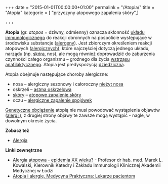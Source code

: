 +++
date = "2015-01-01T00:00:00+01:00"
permalink = "/Atopia/"
title = "Atopia"
kategorie = [ "przyczyny atopowego zapalenia skóry",]

+++

**Atopia** (gr. *atopos* = dziwny, odmienny) oznacza skłonność [układu immunologicznego](/atopedia/Układ_immunologiczny "wikilink") do reakcji obronnych na pospolicie występujące w środowisku substancje ([alergeny](/atopedia/Alergen "wikilink")). Jest zbiorczym określeniem reakcji atopowych ([alergicznych](/atopedia/Reakcja_alergiczna "wikilink")), które najczęściej dotyczą jednego układu, narządu (np. [skóra](/atopedia/Skóra "wikilink"), nos), ale mogą również doprowadzić do zaburzenia czynności całego organizmu – groźnego dla życia [wstrząsu anafilaktycznego](/atopedia/Wstrząs_anafilaktyczny "wikilink"). Atopia jest predyspozycją [dziedziczną](/atopedia/Obciążenie_genetyczne "wikilink").

Atopia obejmuje następujące choroby alergiczne:

-   nosa – alergiczny sezonowy i całoroczny [nieżyt nosa](/atopedia/Alergiczny_nieżyt_nosa "wikilink")
-   oskrzeli – [astma oskrzelowa](/atopedia/Astma_oskrzelowa "wikilink")
-   [skóry](/atopedia/Skóra "wikilink") – [atopowe zapalenie skóry](/atopedia/Atopowe_zapalenie_skóry "wikilink")
-   oczu – [alergiczne zapalenie spojówek](/atopedia/Alergiczne_zapalenie_spojówek "wikilink")

[Genetyczne obciążenie](/atopedia/Obciążenie_genetyczne "wikilink") atopią nie musi powodować wystąpienia objawów ([alergii](/atopedia/Alergia "wikilink")), z drugiej strony objawy te zawsze mogą wystąpić - nagle, w dowolnym okresie życia.

**Zobacz też**

-   [Alergia](/atopedia/Alergia "wikilink")

**Linki zewnętrzne**

-   [Alergia atopowa - epidemia XX wieku?](http://www.sluzbazdrowia.com.pl/html/more2958d.php) - Profesor dr hab. med. Marek L. Kowalski, Kierownik Katedry i Zakładu Immunologii Klinicznej Akademii Medycznej w Łodzi
-   [Atopia i alergie, Medycyna Praktyczna: Lekarze pacjentom](http://alergie.mp.pl/chorobyalergiczne/wartowiedziec/show.html?id=60213)
